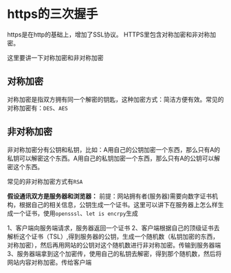 # https的三次握手

https是在http的基础上，增加了SSL协议。
HTTPS里包含对称加密和非对称加密。

这里要讲一下对称加密和非对称加密

## 对称加密

对称加密是指双方拥有同一个解密的钥匙，这种加密方式：简洁方便有效。常见的对称加密有：`DES`、`AES`

## 非对称加密

非对称加密分有公钥和私钥，比如：A用自己的公钥加密一个东西，那么只有A的私钥可以解密这个东西。A用自己的私钥加密一个东西，那么只有A的公钥可以解密这个东西。

常见的非对称加密方式有`RSA`


**假设通讯双方是服务器和浏览器：**
前提：网站拥有者(服务器)需要向数字证书机构，根据自己的相关信息，公钥生成一个证书。这里可以讲下在服务器上怎么样生成一个证书，使用`opensssl`、`let is encrpy`生成

1、客户端向服务端请求，服务器返回一个证书
2、客户端根据自己的顶级证书去解析这个证书（TSL）,得到服务器的公钥，生成一个随机数（私钥加密的东西，对称加密），然后再用网站的公钥对这个随机数进行非对称加密。传输到服务器端
3、服务器端拿到这个加密传，使用自己的私钥去解密，得到那个随机数，然后将网站内容对称加密。传给客户端

